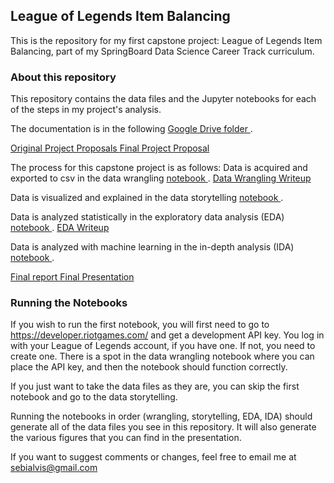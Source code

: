## League of Legends Item Balancing
This is the repository for my first capstone project: League of Legends Item Balancing, part of my SpringBoard Data Science Career Track curriculum.

### About this repository
This repository contains the data files and the Jupyter notebooks for each of the steps in my project's analysis.

The documentation is in the following 
<a href='https://drive.google.com/drive/u/0/folders/1txlu0tMy173O6N7p61SgwsUZjI-_ApZK'>
  Google Drive folder
</a>.

<a href='https://docs.google.com/document/d/1VuyZARXjh_g1gKjVY1xix4kJ32gM3IULC4Q9lpZzl6U/edit?usp=sharing'>
  Original Project Proposals
</a>
  
<a href='https://docs.google.com/document/d/1UpmTvFLnK358bkCElF-5BBpu8rGkTa4aa47KeYMUc3k/edit?usp=sharing'>
  Final Project Proposal
</a>

The process for this capstone project is as follows:
Data is acquired and exported to csv in the data wrangling 
<a href='https://github.com/salvis2/SpringboardAlvis/blob/master/capstone_project_1/capstone_project_1_data_wrangling_test.ipynb'>
  notebook
</a>.
<a href='https://docs.google.com/document/d/1ZEtG8J5OLgc7ZrKy63zEYGR_Sx5nVMUxgOtI1KCwl-M/edit?usp=sharing'>
  Data Wrangling Writeup
</a>

Data is visualized and explained in the data storytelling 
<a href='https://github.com/salvis2/SpringboardAlvis/blob/master/capstone_project_1/capstone_project_1_data_storytelling.ipynb'>
  notebook
</a>.

Data is analyzed statistically in the exploratory data analysis (EDA) 
<a href='https://github.com/salvis2/SpringboardAlvis/blob/master/capstone_project_1/capstone_project_1_EDA.ipynb'>
  notebook
</a>.
<a href='https://github.com/salvis2/SpringboardAlvis/blob/master/capstone_project_1/capstone_project_1_eda_report.pdf'>
  EDA Writeup
</a>

Data is analyzed with machine learning in the in-depth analysis (IDA) 
<a href='https://github.com/salvis2/SpringboardAlvis/blob/master/capstone_project_1/capstone_project_1_ida.ipynb'>
  notebook
</a>.
  

<a href='https://docs.google.com/document/d/1R3gYKpOdeu2fklTPPRNTi-4Tso-tiKHORYBUdV8Dl_E/edit?usp=sharing'>
  Final report
</a>

<a href='https://github.com/salvis2/SpringboardAlvis/blob/master/capstone_project_1/capstone_project_1_presentation.pptx'>
  Final Presentation
</a>

### Running the Notebooks

If you wish to run the first notebook, you will first need to go to https://developer.riotgames.com/ and get a development API key. You log in with your League of Legends account, if you have one. If not, you need to create one. There is a spot in the data wrangling notebook where you can place the API key, and then the notebook should function correctly.

If you just want to take the data files as they are, you can skip the first notebook and go to the data storytelling.

Running the notebooks in order (wrangling, storytelling, EDA, IDA) should generate all of the data files you see in this repository. It will also generate the various figures that you can find in the presentation.

If you want to suggest comments or changes, feel free to email me at sebialvis@gmail.com
